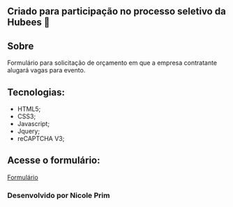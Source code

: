 ## Criado para participação no processo seletivo da Hubees 🐝

## Sobre

Formulário para solicitação de orçamento em que a empresa contratante alugará vagas para evento.

## Tecnologias:

- HTML5;
- CSS3;
- Javascript;
- Jquery;
- reCAPTCHA V3;

## Acesse o formulário:
<a href="https://form-hubees.surge.sh/">Formulário</a>

### Desenvolvido por Nicole Prim
